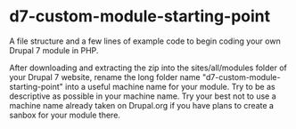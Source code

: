 d7-custom-module-starting-point
===============================

A file structure and a few lines of example code to begin
coding your own Drupal 7 module in PHP.

After downloading and extracting the zip into the
sites/all/modules folder of your Drupal 7 website, rename
the long folder name "d7-custom-module-starting-point" into
a useful machine name for your module. Try to be as descriptive
as possible in your machine name. Try your best not to use
a machine name already taken on Drupal.org if you have plans to
create a sanbox for your module there.